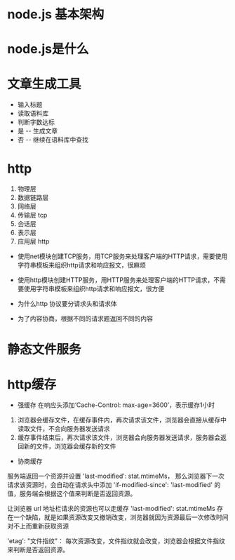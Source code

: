 # node.js 基本架构

# node.js是什么

# 文章生成工具

- 输入标题
- 读取语料库
- 判断字数达标
- 是 -- 生成文章
- 否 -- 继续在语料库中查找

# http
1. 物理层
2. 数据链路层
3. 网络层
4. 传输层 tcp
5. 会话层
6. 表示层
7. 应用层 http

- 使用net模块创建TCP服务，用TCP服务来处理客户端的HTTP请求，需要使用字符串模板来组织http请求和响应报文，很麻烦

- 使用http模块创建HTTP服务，用HTTP服务来处理客户端的HTTP请求，不需要使用字符串模板来组织http请求和响应报文，很方便

- 为什么http 协议要分请求头和请求体
- 为了内容协商，根据不同的请求题返回不同的内容

# 静态文件服务

# http缓存

- 强缓存
 在响应头添加‘Cache-Control: max-age=3600’，表示缓存1小时
1. 浏览器会缓存文件，在缓存事件内，再次请求该文件，浏览器会直接从缓存中读取文件，不会向服务器发送请求
2. 缓存事件结束后，再次请求该文件，浏览器会向服务器发送请求，服务器会返回新的文件，浏览器会缓存新的文件

- 协商缓存

服务端返回一个资源并设置 'last-modified': stat.mtimeMs， 那么浏览器下一次请求该资源时，会自动在请求头中添加 'if-modified-since': 'last-modified' 的值，服务端会根据这个值来判断是否返回资源。

让浏览器 url 地址栏请求的资源也可以走缓存
'last-modified': stat.mtimeMs 存在一个缺陷，就是如果资源改变又撤销改变，浏览器就因为资源最后一次修改时间对不上而重新获取资源

'etag': "文件指纹"： 每次资源改变，文件指纹就会改变，浏览器会根据文件指纹来判断是否返回资源。


